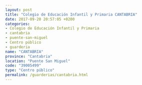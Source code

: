 ```yaml
---
layout: post
title: "Colegio de Educación Infantil y Primaria CANTABRIA"
date: 2017-09-20 20:57:05 +0200
categories:
- Colegio de Educación Infantil y Primaria
- cantabria
- puente-san-miguel
- Centro público
- guarderia
name: "CANTABRIA"
province: "Cantabria"
location: "Puente San Miguel"
code: "39005499"
type: "Centro público"
permalink: /guarderias/cantabria.html
---
```

